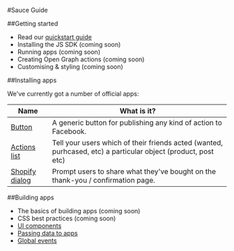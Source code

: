 #Sauce Guide

##Getting started

* Read our [quickstart guide](/content/quickstart.md)
* Installing the JS SDK (coming soon)
* Running apps (coming soon)
* Creating Open Graph actions (coming soon)
* Customising & styling (coming soon)


##Installing apps

We've currently got a number of official apps:

|                               Name                               |                                                  What is it?                                                  |
| ---------------------------------------------------------------- | ------------------------------------------------------------------------------------------------------------- |
| [Button](https://github.com/sauce/app-button)                    | A generic button for publishing any kind of action to Facebook.                                               |
| [Actions list](https://github.com/sauce/app-object-actions-list) | Tell your users which of their friends acted (wanted, purhcased, etc) a particular object (product, post etc) |
| [Shopify dialog](https://github.com/sauce/app-dialog)            | Prompt users to share what they've bought on the thank-you / confirmation page.                                                                                                              |
  


##Building apps

* The basics of building apps (coming soon)
* CSS best practices (coming soon)
* [UI components](/content/ui.md)
* [Passing data to apps](/content/data.md)
* [Global events](/content/events.md)



